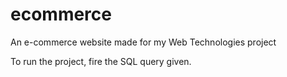# ecommerce
An e-commerce website made for my Web Technologies project

To run the project, fire the SQL query given.